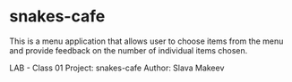 # snakes-cafe

This is a menu application that allows user to choose items from the menu and provide feedback on the number of individual items chosen. 

LAB - Class 01
Project:  snakes-cafe
Author: Slava Makeev
